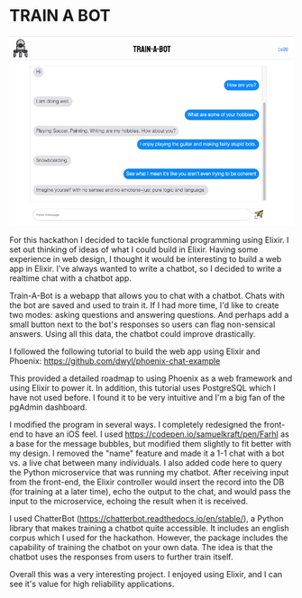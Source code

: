 # TRAIN A BOT

![screenshot](./screenshot.png)

For this hackathon I decided to tackle functional programming using Elixir. I set out thinking of ideas of what I could build in Elixir. Having some experience in web design, I thought it would be interesting to build a web app in Elixir. I've always wanted to write a chatbot, so I decided to write a realtime chat with a chatbot app. 

Train-A-Bot is a webapp that allows you to chat with a chatbot. Chats with the bot are saved and used to train it. If I had more time, I'd like to create two modes: asking questions and answering questions. And perhaps add a small button next to the bot's responses so users can flag non-sensical answers. Using all this data, the chatbot could improve drastically.

I followed the following tutorial to build the web app using Elixir and Phoenix: https://github.com/dwyl/phoenix-chat-example

This provided a detailed roadmap to using Phoenix as a web framework and using Elixir to power it. In addition, this tutorial uses PostgreSQL which I have not used before. I found it to be very intuitive and I'm a big fan of the pgAdmin dashboard.

I modified the program in several ways. I completely redesigned the front-end to have an iOS feel. I used https://codepen.io/samuelkraft/pen/Farhl as a base for the message bubbles, but modified them slightly to fit better with my design. I removed the "name" feature and made it a 1-1 chat with a bot vs. a live chat between many individuals. I also added code here to query the Python microservice that was running my chatbot. After receiving input from the front-end, the Elixir controller would insert the record into the DB (for training at a later time), echo the output to the chat, and would pass the input to the microservice, echoing the result when it is received. 


I used ChatterBot (https://chatterbot.readthedocs.io/en/stable/), a Python library that makes training a chatbot quite accessible. It includes an english corpus which I used for the hackathon. However, the package includes the capability of training the chatbot on your own data. The idea is that the chatbot uses the responses from users to further train itself.

Overall this was a very interesting project. I enjoyed using Elixir, and I can see it's value for high reliability applications.